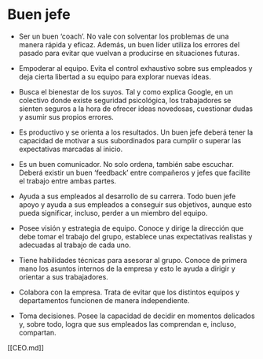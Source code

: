 # Buen jefe

- Ser un buen ‘coach’. No vale con solventar los problemas de una manera rápida y eficaz. Además, un buen líder utiliza los errores del pasado para evitar que vuelvan a producirse en situaciones futuras.

- Empoderar al equipo. Evita el control exhaustivo sobre sus empleados y deja cierta libertad a su equipo para explorar nuevas ideas.

- Busca el bienestar de los suyos. Tal y como explica Google, en un colectivo donde existe seguridad psicológica, los trabajadores se sienten seguros a la hora de ofrecer ideas novedosas, cuestionar dudas y asumir sus propios errores.

- Es productivo y se orienta a los resultados. Un buen jefe deberá tener la capacidad de motivar a sus subordinados para cumplir o superar las expectativas marcadas al inicio.

- Es un buen comunicador. No solo ordena, también sabe escuchar. Deberá existir un buen ‘feedback’ entre compañeros y jefes que facilite el trabajo entre ambas partes.

- Ayuda a sus empleados al desarrollo de su carrera. Todo buen jefe apoyo y ayuda a sus empleados a conseguir sus objetivos, aunque esto pueda significar, incluso, perder a un miembro del equipo.

- Posee visión y estrategia de equipo. Conoce y dirige la dirección que debe tomar el trabajo del grupo, establece unas expectativas realistas y adecuadas al trabajo de cada uno.

- Tiene habilidades técnicas para asesorar al grupo. Conoce de primera mano los asuntos internos de la empresa y esto le ayuda a dirigir y orientar a sus trabajadores.

- Colabora con la empresa. Trata de evitar que los distintos equipos y departamentos funcionen de manera independiente.

- Toma decisiones. Posee la capacidad de decidir en momentos delicados y, sobre todo, logra que sus empleados las comprendan e, incluso, compartan.

[[CEO.md]]
